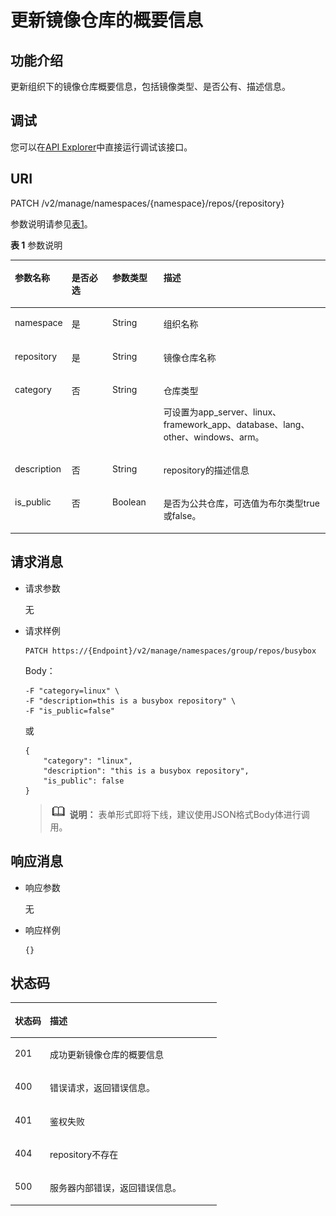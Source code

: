 # 更新镜像仓库的概要信息<a name="swr_02_0032"></a>

## 功能介绍<a name="section14905762191056"></a>

更新组织下的镜像仓库概要信息，包括镜像类型、是否公有、描述信息。

## 调试<a name="section85822133314"></a>

您可以在[API Explorer](https://apiexplorer.developer.huaweicloud.com/apiexplorer/doc?product=SWR&api=UpdateRepo)中直接运行调试该接口。

## URI<a name="section10482810165331"></a>

PATCH /v2/manage/namespaces/\{namespace\}/repos/\{repository\}

参数说明请参见[表1](#table16521054337)。

**表 1**  参数说明

<a name="table16521054337"></a>
<table><thead align="left"><tr id="row1752154439"><th class="cellrowborder" valign="top" width="16.68%" id="mcps1.2.5.1.1"><p id="p125216541336"><a name="p125216541336"></a><a name="p125216541336"></a>参数名称</p>
</th>
<th class="cellrowborder" valign="top" width="13.23%" id="mcps1.2.5.1.2"><p id="p1450315424313"><a name="p1450315424313"></a><a name="p1450315424313"></a>是否必选</p>
</th>
<th class="cellrowborder" valign="top" width="16.29%" id="mcps1.2.5.1.3"><p id="p15022419437"><a name="p15022419437"></a><a name="p15022419437"></a>参数类型</p>
</th>
<th class="cellrowborder" valign="top" width="53.800000000000004%" id="mcps1.2.5.1.4"><p id="p552195419316"><a name="p552195419316"></a><a name="p552195419316"></a>描述</p>
</th>
</tr>
</thead>
<tbody><tr id="row452654236"><td class="cellrowborder" valign="top" width="16.68%" headers="mcps1.2.5.1.1 "><p id="p66113272413"><a name="p66113272413"></a><a name="p66113272413"></a>namespace</p>
</td>
<td class="cellrowborder" valign="top" width="13.23%" headers="mcps1.2.5.1.2 "><p id="p10507114164313"><a name="p10507114164313"></a><a name="p10507114164313"></a>是</p>
</td>
<td class="cellrowborder" valign="top" width="16.29%" headers="mcps1.2.5.1.3 "><p id="p105058419438"><a name="p105058419438"></a><a name="p105058419438"></a>String</p>
</td>
<td class="cellrowborder" valign="top" width="53.800000000000004%" headers="mcps1.2.5.1.4 "><p id="p1204822152314"><a name="p1204822152314"></a><a name="p1204822152314"></a>组织名称</p>
</td>
</tr>
<tr id="row11521554933"><td class="cellrowborder" valign="top" width="16.68%" headers="mcps1.2.5.1.1 "><p id="p16614273417"><a name="p16614273417"></a><a name="p16614273417"></a>repository</p>
</td>
<td class="cellrowborder" valign="top" width="13.23%" headers="mcps1.2.5.1.2 "><p id="p557753134314"><a name="p557753134314"></a><a name="p557753134314"></a>是</p>
</td>
<td class="cellrowborder" valign="top" width="16.29%" headers="mcps1.2.5.1.3 "><p id="p145510530435"><a name="p145510530435"></a><a name="p145510530435"></a>String</p>
</td>
<td class="cellrowborder" valign="top" width="53.800000000000004%" headers="mcps1.2.5.1.4 "><p id="p9922191815234"><a name="p9922191815234"></a><a name="p9922191815234"></a>镜像仓库名称</p>
</td>
</tr>
<tr id="row1455415461754"><td class="cellrowborder" valign="top" width="16.68%" headers="mcps1.2.5.1.1 "><p id="p778175513516"><a name="p778175513516"></a><a name="p778175513516"></a>category</p>
</td>
<td class="cellrowborder" valign="top" width="13.23%" headers="mcps1.2.5.1.2 "><p id="p18901870191926"><a name="p18901870191926"></a><a name="p18901870191926"></a>否</p>
</td>
<td class="cellrowborder" valign="top" width="16.29%" headers="mcps1.2.5.1.3 "><p id="p11505105819433"><a name="p11505105819433"></a><a name="p11505105819433"></a>String</p>
</td>
<td class="cellrowborder" valign="top" width="53.800000000000004%" headers="mcps1.2.5.1.4 "><p id="p149099555342"><a name="p149099555342"></a><a name="p149099555342"></a>仓库类型</p>
<p id="p9125164615613"><a name="p9125164615613"></a><a name="p9125164615613"></a>可设置为app_server、linux、framework_app、database、lang、other、windows、arm。</p>
</td>
</tr>
<tr id="row06613491850"><td class="cellrowborder" valign="top" width="16.68%" headers="mcps1.2.5.1.1 "><p id="p107819551356"><a name="p107819551356"></a><a name="p107819551356"></a>description</p>
</td>
<td class="cellrowborder" valign="top" width="13.23%" headers="mcps1.2.5.1.2 "><p id="p46157271191916"><a name="p46157271191916"></a><a name="p46157271191916"></a>否</p>
</td>
<td class="cellrowborder" valign="top" width="16.29%" headers="mcps1.2.5.1.3 "><p id="p165071858174319"><a name="p165071858174319"></a><a name="p165071858174319"></a>String</p>
</td>
<td class="cellrowborder" valign="top" width="53.800000000000004%" headers="mcps1.2.5.1.4 "><p id="p512594611616"><a name="p512594611616"></a><a name="p512594611616"></a>repository的描述信息</p>
</td>
</tr>
<tr id="row155951343250"><td class="cellrowborder" valign="top" width="16.68%" headers="mcps1.2.5.1.1 "><p id="p117819551257"><a name="p117819551257"></a><a name="p117819551257"></a>is_public</p>
</td>
<td class="cellrowborder" valign="top" width="13.23%" headers="mcps1.2.5.1.2 "><p id="p53310811440"><a name="p53310811440"></a><a name="p53310811440"></a>否</p>
</td>
<td class="cellrowborder" valign="top" width="16.29%" headers="mcps1.2.5.1.3 "><p id="p1450812582437"><a name="p1450812582437"></a><a name="p1450812582437"></a>Boolean</p>
</td>
<td class="cellrowborder" valign="top" width="53.800000000000004%" headers="mcps1.2.5.1.4 "><p id="p131251146268"><a name="p131251146268"></a><a name="p131251146268"></a>是否为公共仓库，可选值为布尔类型true或false。</p>
</td>
</tr>
</tbody>
</table>

## 请求消息<a name="section3270966102931"></a>

-   请求参数

    无

-   请求样例

    ```
    PATCH https://{Endpoint}/v2/manage/namespaces/group/repos/busybox
    ```

    Body：

    ```
    -F "category=linux" \  
    -F "description=this is a busybox repository" \  
    -F "is_public=false"
    ```

    或

    ```
    {
        "category": "linux",
        "description": "this is a busybox repository",
        "is_public": false
    }
    ```

    >![](public_sys-resources/icon-note.gif) **说明：** 
    >表单形式即将下线，建议使用JSON格式Body体进行调用。


## 响应消息<a name="section46271297104114"></a>

-   响应参数

    无

-   响应样例

    ```
    {}
    ```


## 状态码<a name="section5365169104253"></a>

<a name="table69017321572"></a>
<table><thead align="left"><tr id="row13902732879"><th class="cellrowborder" valign="top" width="16.99%" id="mcps1.1.3.1.1"><p id="p189029321477"><a name="p189029321477"></a><a name="p189029321477"></a>状态码</p>
</th>
<th class="cellrowborder" valign="top" width="83.00999999999999%" id="mcps1.1.3.1.2"><p id="p8902532779"><a name="p8902532779"></a><a name="p8902532779"></a>描述</p>
</th>
</tr>
</thead>
<tbody><tr id="row1190213320715"><td class="cellrowborder" valign="top" width="16.99%" headers="mcps1.1.3.1.1 "><p id="p179026321175"><a name="p179026321175"></a><a name="p179026321175"></a>201</p>
</td>
<td class="cellrowborder" valign="top" width="83.00999999999999%" headers="mcps1.1.3.1.2 "><p id="p1890233210713"><a name="p1890233210713"></a><a name="p1890233210713"></a>成功更新镜像仓库的概要信息</p>
</td>
</tr>
<tr id="row179029321470"><td class="cellrowborder" valign="top" width="16.99%" headers="mcps1.1.3.1.1 "><p id="p490220329714"><a name="p490220329714"></a><a name="p490220329714"></a>400</p>
</td>
<td class="cellrowborder" valign="top" width="83.00999999999999%" headers="mcps1.1.3.1.2 "><p id="p4902143218720"><a name="p4902143218720"></a><a name="p4902143218720"></a>错误请求，返回错误信息。</p>
</td>
</tr>
<tr id="row156697155718"><td class="cellrowborder" valign="top" width="16.99%" headers="mcps1.1.3.1.1 "><p id="p195672711578"><a name="p195672711578"></a><a name="p195672711578"></a>401</p>
</td>
<td class="cellrowborder" valign="top" width="83.00999999999999%" headers="mcps1.1.3.1.2 "><p id="p125673745714"><a name="p125673745714"></a><a name="p125673745714"></a>鉴权失败</p>
</td>
</tr>
<tr id="row1990243213715"><td class="cellrowborder" valign="top" width="16.99%" headers="mcps1.1.3.1.1 "><p id="p490263216714"><a name="p490263216714"></a><a name="p490263216714"></a>404</p>
</td>
<td class="cellrowborder" valign="top" width="83.00999999999999%" headers="mcps1.1.3.1.2 "><p id="p690263216716"><a name="p690263216716"></a><a name="p690263216716"></a>repository不存在</p>
</td>
</tr>
<tr id="row2090313216713"><td class="cellrowborder" valign="top" width="16.99%" headers="mcps1.1.3.1.1 "><p id="p129030329719"><a name="p129030329719"></a><a name="p129030329719"></a>500</p>
</td>
<td class="cellrowborder" valign="top" width="83.00999999999999%" headers="mcps1.1.3.1.2 "><p id="p090314328715"><a name="p090314328715"></a><a name="p090314328715"></a>服务器内部错误，返回错误信息。</p>
</td>
</tr>
</tbody>
</table>

